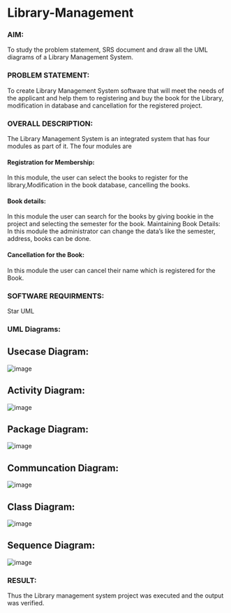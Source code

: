 # Library-Management
### AIM:
To study the problem statement, SRS document and draw all the UML diagrams of a Library Management System.
### PROBLEM STATEMENT:
To create Library Management System software that will meet the needs of the applicant
and help them to registering and buy the book for the Library, modification in database and
cancellation for the registered project.
### OVERALL DESCRIPTION:
The Library Management System is an integrated system that has four modules as part of
it. The four modules are
#### Registration for Membership:
In this module, the user can select the books to register for the library,Modification in the book
database, cancelling the books.
#### Book details:
In this module the user can search for the books by giving bookie in the project and selecting
the semester for the book.
Maintaining Book Details:
In this module the administrator can change the data’s like the semester, address, books can be
done.
#### Cancellation for the Book:
In this module the user can cancel their name which is registered for the Book.
### SOFTWARE REQUIRMENTS:
Star UML
### UML Diagrams:
## Usecase Diagram:
![image](https://github.com/anithapalani2123/Library-Management/assets/94184990/5656c58c-04ce-4106-bef7-0bae51093970)
## Activity Diagram:
![image](https://github.com/anithapalani2123/Library-Management/assets/94184990/2160f94b-f32c-44c6-ae9e-ef574d32e3df)
## Package Diagram:
![image](https://github.com/anithapalani2123/Library-Management/assets/94184990/cbc8b4b7-013f-476f-b266-18b2833219b3)
## Communcation Diagram:
![image](https://github.com/anithapalani2123/Library-Management/assets/94184990/8804802b-18c9-4524-9413-aacfc0c55bce)
## Class Diagram:
![image](https://github.com/anithapalani2123/Library-Management/assets/94184990/0d49205b-cca6-4a12-8477-ccf4e5c0ee00)
## Sequence Diagram:
![image](https://github.com/anithapalani2123/Library-Management/assets/94184990/e704bbf1-5f86-437d-abc1-2cbe69d6f09a)

### RESULT:
Thus the Library management system project was executed and the output was verified.

